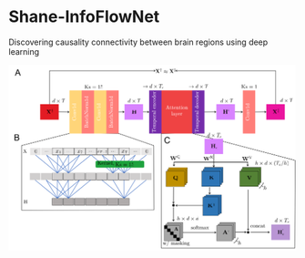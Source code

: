# Shane-InfoFlowNet
Discovering causality connectivity between brain regions using deep learning

![image](figure/Figure1_model.png)
